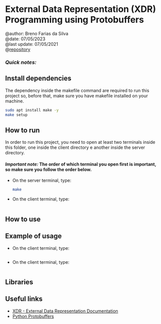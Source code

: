 
# External Data Representation (XDR) Programming using Protobuffers
@author: Breno Farias da Silva    
@date: 07/05/2023  
@last update: 07/05/2021  
@[repository](https://github.com/BrenoFariasdaSilva/University/tree/main/Distributed%20Systems/Activity%2003%20-%20XDR%20External%20Data%20Representation)  


### ***Quick notes:***   

## Install dependencies
The dependency inside the makefile command are required to run this project so, before that, make sure you have makefile installed on your machine.
```bash
sudo apt install make -y
make setup
```

## How to run
In order to run this project, you need to open at least two terminals inside this folder, one inside the client directory e another inside the server directory.
#### ***Important note:*** The order of which terminal you open first is important, so make sure you follow the order below.
* On the server terminal, type:  
    ```bash
    make 
    ```
* On the client terminal, type:  
    ```bash 
    
    ```
## How to use

## Example of usage
* On the client terminal, type:  
    ```bash
    
    ```
* On the client terminal, type:   
    ```bash

    ```
## Libraries

## Useful links
* [XDR - External Data Representation Documentation](https://tools.ietf.org/html/rfc4506)
* [Python Protobuffers](https://blog.gitnux.com/code/python-protobuf/)